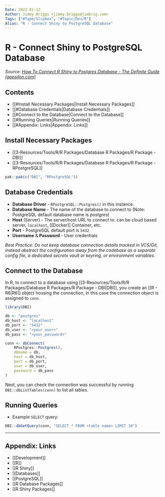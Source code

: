```yaml
---
Date: 2022-01-12
Author: Jimmy Briggs <jimmy.briggs@jimbrig.com>
Tags: ["#Type/Slipbox", "#Topic/Dev/R"]
Alias: "R - Connect Shiny to PostgreSQL Database"
---
```


# R - Connect Shiny to PostgreSQL Database

*Source: [How To Connect R Shiny to Postgres Database - The Definite Guide (appsilon.com)](https://appsilon.com/r-shiny-postgres-database/)*

## Contents

- [[#Install Necessary Packages|Install Necessary Packages]]
- [[#Database Credentials|Database Credentials]]
- [[#Connect to the Database|Connect to the Database]]
- [[#Running Queries|Running Queries]]
- [[#Appendix: Links|Appendix: Links]]



## Install Necessary Packages

- [[3-Resources/Tools/R/R Packages/Database R Packages/R Package - DBI]]
- [[3-Resources/Tools/R/R Packages/Database R Packages/R Package - RPostgreSQL]]

```R
pak::pak(c("DBI", "RPostgreSQL"))
```

## Database Credentials

- **Database Driver** - `RPostgreSQL::Postgres()` in this instance.
- **Database Name** - The name of the database to connect to (Note: PostgreSQL default database name is *postgres*)
- **Host** (Server) - The server/host URL to connect to: can be cloud based server, `localhost`, [[Docker]] Container, etc.
- **Port** - PostgreSQL default port is `5432`
- **Username** & **Password** - User credentials

*Best Practice: Do not keep database connection details tracked in VCS/Git, instead abstract the configuration away from the codebase as a separate config file, a dedicated secrets vault or keyring, or environment variables.*

## Connect to the Database

In R, to connect to a database using [[3-Resources/Tools/R/R Packages/Database R Packages/R Package - DBI|DBI]], you create an [[R - R6|R6]] object housing the connection, in this case the connection object is assigned to `conn`. 

```R
library(DBI)

db <- "postgres"
db_host <- "localhost"
db_port <- "5432"
db_user <- "<your_user>"
db_pass <- "<your_password>"

conn <- dbConnect(
	RPostgres::Postgres(),
	dbname = db,
	host = db_host,
	port = db_port,
	user = db_user,
	password = db_pass
)
```

Next, you can check the connection was successful by running `DBI::dbListTables(conn)` to list all tables.

## Running Queries

- Example `SELECT` query:

```R
DBI::dbGetQuery(conn, "SELECT * FROM <table name> LIMIT 10")
```

***

## Appendix: Links

- [[Development]]
- [[R]]
- [[R Shiny]]
- [[Databases]]
- [[PostgreSQL]]
- [[R Database Packages]]
- [[R Shiny Packages]]